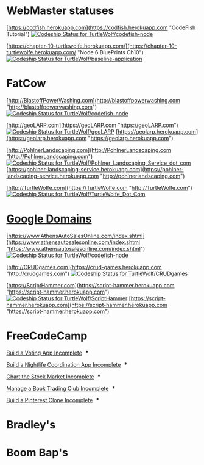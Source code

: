 # WebMaster           statuses

[https://codfish.herokuapp.com](https://codfish.herokuapp.com "CodeFish Tutorial")  [ ![Codeship Status for TurtleWolf/codefish-node](https://app.codeship.com/projects/bfe84900-ffc6-0135-8a3e-0662c72e3642/status?branch=master)](https://app.codeship.com/projects/279755)

[https://chapter-10-turtlewolfe.herokuapp.com/](https://chapter-10-turtlewolfe.herokuapp.com/ "Node 6 BluePrints Ch10")  [ ![Codeship Status for TurtleWolf/baseline-application](https://app.codeship.com/projects/72a28760-ffaa-0135-8b55-6673b73408d1/status?branch=master)](https://app.codeship.com/projects/279730)

# FatCow

[http://BlastoffPowerWashing.com](http://blastoffpowerwashing.com "http://blastoffpowerwashing.com")  [ ![Codeship Status for TurtleWolf/codefish-node](https://app.codeship.com/projects/1234567890-ffc6-0135-8a3e-0662c72e3642/status?branch=master)](https://app.codeship.com/projects/279755)

[http://geoLARP.com](https://geoLARP.com "https://geoLARP.com")  [ ![Codeship Status for TurtleWolf/geoLARP](https://app.codeship.com/projects/1e6821e0-0352-0136-ab5e-5239f9e2869b/status?branch=master)](https://app.codeship.com/projects/280238)  [https://geolarp.herokuapp.com](https://geolarp.herokuapp.com "https://geolarp.herokuapp.com")

[http://PohlnerLandscaping.com](http://PohlnerLandscaping.com "http://PohlnerLandscaping.com")  [ ![Codeship Status for TurtleWolf/Pohlner_Landscaping_Service_dot_com](https://app.codeship.com/projects/5eace0c0-034c-0136-ab5e-5239f9e2869b/status?branch=master)](https://app.codeship.com/projects/280231)  [https://pohlner-landscaping-service.herokuapp.com](https://pohlner-landscaping-service.herokuapp.com "http://pohlnerlandscaping.com")

[http://TurtleWolfe.com](https://TurtleWolfe.com "http://TurtleWolfe.com") [ ![Codeship Status for TurtleWolf/TurtleWolfe_Dot_Com](https://app.codeship.com/projects/cf2db1d0-0349-0136-ab5e-5239f9e2869b/status?branch=master)](https://app.codeship.com/projects/280228)

# [Google Domains](https://domains.google.com/registrar?hl=en&_ga=2.188382880.92372501.1519989899-1086368502.1516691304&_gac=1.142410118.1519989899.EAIaIQobChMIlPHNysPN2QIVVrXACh3Suwv-EAAYASAAEgLfTvD_BwE "Google Domains")


[https://www.AthensAutoSalesOnline.com/index.shtml](https://www.athensautosalesonline.com/index.shtml "https://www.athensautosalesonline.com/index.shtml")  [ ![Codeship Status for TurtleWolf/codefish-node](https://app.codeship.com/projects/1234567890-ffc6-0135-8a3e-0662c72e3642/status?branch=master)](https://app.codeship.com/projects/279755)

[http://CRUDgames.com](https://crud-games.herokuapp.com "http://crudgames.com")  [ ![Codeship Status for TurtleWolf/CRUDgames](https://app.codeship.com/projects/882df270-012f-0136-3c88-1ae9cef32bc1/status?branch=master)](https://app.codeship.com/projects/279943)

[https://ScriptHammer.com](https://script-hammer.herokuapp.com "https://script-hammer.herokuapp.com")  [ ![Codeship Status for TurtleWolf/ScriptHammer](https://app.codeship.com/projects/5f179f20-0153-0136-96db-56d2b95b78b6/status?branch=master)](https://app.codeship.com/projects/279963) [https://script-hammer.herokuapp.com](https://script-hammer.herokuapp.com "https://script-hammer.herokuapp.com")


# FreeCodeCamp

<div id="nested-collapseDynamicWebApplicationProjects" class="margin-left-10 collapse in map-collapse no-transition chapterBlock"></p><p name="build-a-voting-app" class="challenge-title ion-ios-circle-outline padded-ionic-icon negative-15"><a name="build-a-voting-app" target="_parent" href="/challenges/build-a-voting-app"><span>Build a Voting App</span><span class="sr-only"> Incomplete</span></a><span class="text-primary">   <strong>*</strong></span></p><p name="build-a-nightlife-coordination-app" class="challenge-title ion-ios-circle-outline padded-ionic-icon negative-15"><a name="build-a-nightlife-coordination-app" target="_parent" href="/challenges/build-a-nightlife-coordination-app"><span>Build a Nightlife Coordination App</span><span class="sr-only"> Incomplete</span></a><span class="text-primary">   <strong>*</strong></span></p><p name="chart-the-stock-market" class="challenge-title ion-ios-circle-outline padded-ionic-icon negative-15"><a name="chart-the-stock-market" target="_parent" href="/challenges/chart-the-stock-market"><span>Chart the Stock Market</span><span class="sr-only"> Incomplete</span></a><span class="text-primary">   <strong>*</strong></span></p><p name="manage-a-book-trading-club" class="challenge-title ion-ios-circle-outline padded-ionic-icon negative-15"><a name="manage-a-book-trading-club" target="_parent" href="/challenges/manage-a-book-trading-club"><span>Manage a Book Trading Club</span><span class="sr-only"> Incomplete</span></a><span class="text-primary">   <strong>*</strong></span></p><p name="build-a-pinterest-clone" class="challenge-title ion-ios-circle-outline padded-ionic-icon negative-15"><a name="build-a-pinterest-clone" target="_parent" href="/challenges/build-a-pinterest-clone"><span>Build a Pinterest Clone</span><span class="sr-only"> Incomplete</span></a><span class="text-primary">   <strong>*</strong></span></p></div>

# Bradley's
# Boom Bap's
